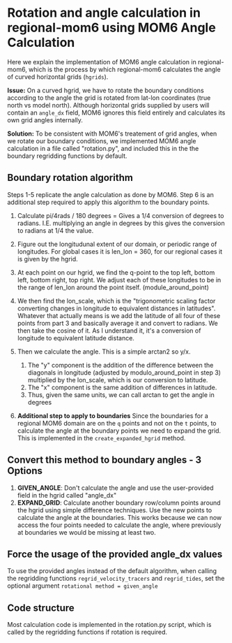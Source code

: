 # Rotation and angle calculation in regional-mom6 using MOM6 Angle Calculation

Here we explain the implementation of MOM6 angle calculation in regional-mom6, which is the process by which regional-mom6 calculates the angle of curved horizontal grids (``hgrids``).

**Issue:** On a curved hgrid, we have to rotate the boundary conditions according to the angle the grid is rotated from lat-lon coordinates (true north vs model north). Although horizontal grids supplied by users will contain an `angle_dx` field, MOM6 ignores this field entirely and calculates its own grid angles internally. 

**Solution:** To be consistent with MOM6's treatement of grid angles, when we rotate our boundary conditions, we implemented MOM6 angle calculation in a file called "rotation.py", and included this in the the boundary regridding functions by default.


## Boundary rotation algorithm
Steps 1-5 replicate the angle calculation as done by MOM6. Step 6 is an additional step required to apply this algorithm to the boundary points.

1. Calculate pi/4rads / 180 degrees  = Gives a 1/4 conversion of degrees to radians. I.E. multiplying an angle in degrees by this gives the conversion to radians at 1/4 the value. 
2. Figure out the longitudunal extent of our domain, or periodic range of longitudes. For global cases it is len_lon = 360, for our regional cases it is given by the hgrid.
3. At each point on our hgrid, we find the q-point to the top left, bottom left, bottom right, top right. We adjust each of these longitudes to be in the range of len_lon around the point itself. (module_around_point)
4. We then find the lon_scale, which is the "trigonometric scaling factor converting changes in longitude to equivalent distances in latitudes". Whatever that actually means is we add the latitude of all four of these points from part 3 and basically average it and convert to radians. We then take the cosine of it. As I understand it, it's a conversion of longitude to equivalent latitude distance. 
5. Then we calculate the angle. This is a simple arctan2 so y/x. 
    1. The "y" component is the addition of the difference between the diagonals in longitude (adjusted by modulo_around_point in step 3) multiplied by the lon_scale, which is our conversion to latitude.
    2. The "x" component is the same addition of differences in latitude.
    3. Thus, given the same units, we can call arctan to get the angle in degrees

6. **Additional step to apply to boundaries**
Since the boundaries for a regional MOM6 domain are on the `q` points and not on the `t` points, to calculate the angle at the boundary points we need to expand the grid. This is implemented in the `create_expanded_hgrid` method.

## Convert this method to boundary angles - 3 Options
1. **GIVEN_ANGLE**: Don't calculate the angle and use the user-provided field in the hgrid called "angle_dx"
2. **EXPAND_GRID**: Calculate another boundary row/column points around the hgrid using simple difference techniques. Use the new points to calculate the angle at the boundaries. This works because we can now access the four points needed to calculate the angle, where previously at boundaries we would be missing at least two. 


## Force the usage of the provided angle_dx values

To use the provided angles instead of the default algorithm, when calling the regridding functions `regrid_velocity_tracers` and `regrid_tides`, set the optional argument `rotational method = given_angle` 

## Code structure 

Most calculation code is implemented in the rotation.py script, which is called by the regridding functions if rotation is required. 


